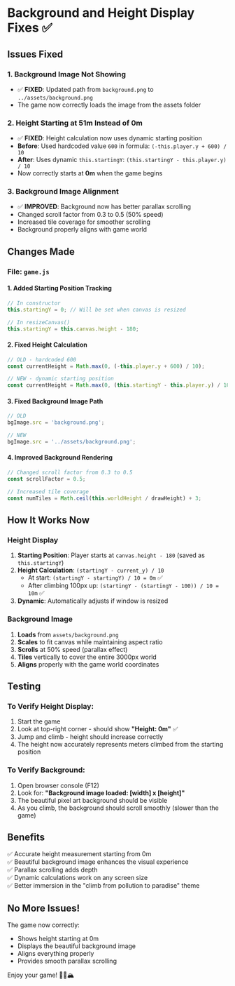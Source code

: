 # Background and Height Display Fixes ✅

## Issues Fixed

### 1. **Background Image Not Showing**
   - ✅ **FIXED**: Updated path from `background.png` to `../assets/background.png`
   - The game now correctly loads the image from the assets folder

### 2. **Height Starting at 51m Instead of 0m**
   - ✅ **FIXED**: Height calculation now uses dynamic starting position
   - **Before**: Used hardcoded value `600` in formula: `(-this.player.y + 600) / 10`
   - **After**: Uses dynamic `this.startingY`: `(this.startingY - this.player.y) / 10`
   - Now correctly starts at **0m** when the game begins

### 3. **Background Image Alignment**
   - ✅ **IMPROVED**: Background now has better parallax scrolling
   - Changed scroll factor from 0.3 to 0.5 (50% speed)
   - Increased tile coverage for smoother scrolling
   - Background properly aligns with game world

## Changes Made

### File: `game.js`

#### 1. Added Starting Position Tracking
```javascript
// In constructor
this.startingY = 0; // Will be set when canvas is resized

// In resizeCanvas()
this.startingY = this.canvas.height - 180;
```

#### 2. Fixed Height Calculation
```javascript
// OLD - hardcoded 600
const currentHeight = Math.max(0, (-this.player.y + 600) / 10);

// NEW - dynamic starting position
const currentHeight = Math.max(0, (this.startingY - this.player.y) / 10);
```

#### 3. Fixed Background Image Path
```javascript
// OLD
bgImage.src = 'background.png';

// NEW
bgImage.src = '../assets/background.png';
```

#### 4. Improved Background Rendering
```javascript
// Changed scroll factor from 0.3 to 0.5
const scrollFactor = 0.5;

// Increased tile coverage
const numTiles = Math.ceil(this.worldHeight / drawHeight) + 3;
```

## How It Works Now

### Height Display
1. **Starting Position**: Player starts at `canvas.height - 180` (saved as `this.startingY`)
2. **Height Calculation**: `(startingY - current_y) / 10`
   - At start: `(startingY - startingY) / 10 = 0m` ✅
   - After climbing 100px up: `(startingY - (startingY - 100)) / 10 = 10m` ✅
3. **Dynamic**: Automatically adjusts if window is resized

### Background Image
1. **Loads** from `assets/background.png`
2. **Scales** to fit canvas while maintaining aspect ratio
3. **Scrolls** at 50% speed (parallax effect)
4. **Tiles** vertically to cover the entire 3000px world
5. **Aligns** properly with the game world coordinates

## Testing

### To Verify Height Display:
1. Start the game
2. Look at top-right corner - should show **"Height: 0m"** ✅
3. Jump and climb - height should increase correctly
4. The height now accurately represents meters climbed from the starting position

### To Verify Background:
1. Open browser console (F12)
2. Look for: **"Background image loaded: [width] x [height]"**
3. The beautiful pixel art background should be visible
4. As you climb, the background should scroll smoothly (slower than the game)

## Benefits

✅ Accurate height measurement starting from 0m  
✅ Beautiful background image enhances the visual experience  
✅ Parallax scrolling adds depth  
✅ Dynamic calculations work on any screen size  
✅ Better immersion in the "climb from pollution to paradise" theme  

## No More Issues!

The game now correctly:
- Shows height starting at 0m
- Displays the beautiful background image
- Aligns everything properly
- Provides smooth parallax scrolling

Enjoy your game! 🦘🌳🏔️
